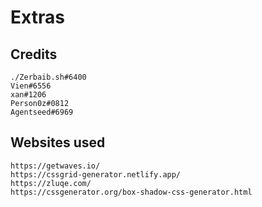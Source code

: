 # Extras

## Credits

    ./Zerbaib.sh#6400
    Vien#6556
    xan#1206
    Person0z#0812
    Agentseed#6969

## Websites used

    https://getwaves.io/
    https://cssgrid-generator.netlify.app/
    https://zluqe.com/
    https://cssgenerator.org/box-shadow-css-generator.html